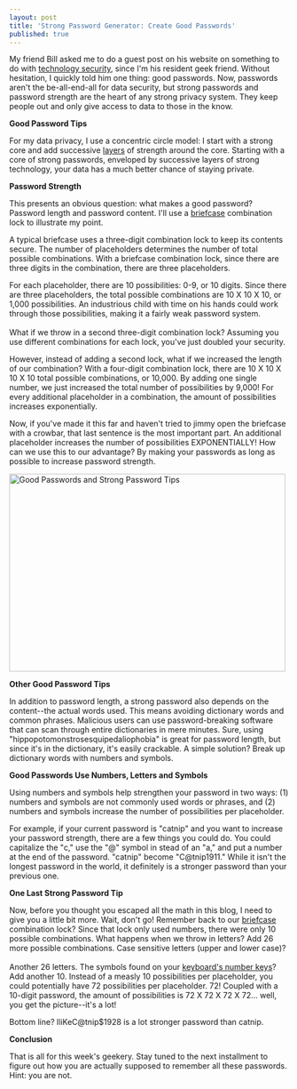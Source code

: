 ```yaml
---
layout: post
title: 'Strong Password Generator: Create Good Passwords'
published: true
---
```

<p>My friend Bill asked me to do a guest post on his website on something to do with <a title="good passwords" href="http://www.howtovanish.com/2010/06/strong-password-generator-create-good-passwords" target="_blank">technology security</a>, since I'm his resident geek friend. Without hesitation, I quickly told him one thing: good passwords. Now, passwords aren't the be-all-end-all for data security, but strong passwords and password strength are the heart of any strong privacy system. They keep people out and only give access to data to those in the know.</p>
<p><strong>Good Password Tips</strong></p>
<p>For my data privacy, I use a concentric circle model: I start with a strong core and add successive <a href="http://www.howtovanish.com/Shrek">layers</a> of strength around the core. Starting with a core of strong passwords, enveloped by successive layers of strong technology, your data has a much better chance of staying private.</p>
<p><strong>Password Strength</strong></p>
<p>This presents an obvious question: what makes a good password? Password length and password content. I'll use a <a href="http://www.howtovanish.com/LockingBriefcase">briefcase</a> combination lock to illustrate my point.</p>
<p>A typical briefcase uses a three-digit combination lock to keep its contents secure. The number of placeholders determines the number of total possible combinations. With a briefcase combination lock, since there are three digits in the combination, there are three placeholders.</p>
<p>For each placeholder, there are 10 possibilities: 0-9, or 10 digits. Since there are three placeholders, the total possible combinations are 10 X 10 X 10, or 1,000 possibilities. An industrious child with time on his hands could work through those possibilities, making it a fairly weak password system.<br /><br /> What if we throw in a second three-digit combination lock? Assuming you use different combinations for each lock, you've just doubled your security.</p>
<p>However, instead of adding a second lock, what if we increased the length of our combination? With a four-digit combination lock, there are 10 X 10 X 10 X 10 total possible combinations, or 10,000. By adding one single number, we just increased the total number of possibilities by 9,000! For every additional placeholder in a combination, the amount of possibilities increases exponentially.</p>
<p>Now, if you've made it this far and haven't tried to jimmy open the briefcase with a crowbar, that last sentence is the most important part. An additional placeholder increases the number of possibilities EXPONENTIALLY! How can we use this to our advantage? By making your passwords as long as possible to increase password strength.</p>
<p><a href="http://www.howtovanish.com/wp-content/uploads/2010/06/Family_Password1.jpg"><img class="aligncenter size-full wp-image-1101" title="Good Passwords and Strong Password Tips" src="{{ site.baseurl }}/images/Family_Password1.jpg" alt="Good Passwords and Strong Password Tips" width="498" height="356" /></a></p>
<p><strong>Other Good Password Tips</strong></p>
<p>In addition to password length, a strong password also depends on the content--the actual words used. This means avoiding dictionary words and common phrases. Malicious users can use password-breaking software that can scan through entire dictionaries in mere minutes. Sure, using "hippopotomonstrosesquipedaliophobia" is great for password length, but since it's in the dictionary, it's easily crackable. A simple solution? Break up dictionary words with numbers and symbols.</p>
<p><strong>Good Passwords Use Numbers, Letters and Symbols</strong></p>
<p>Using numbers and symbols help strengthen your password in two ways: (1) numbers and symbols are not commonly used words or phrases, and (2) numbers and symbols increase the number of possibilities per placeholder.</p>
<p>For example, if your current password is "catnip" and you want to increase your password strength, there are a few things you could do. You could capitalize the "c," use the "@" symbol in stead of an "a," and put a number at the end of the password. "catnip" become "C@tnip1911." While it isn't the longest password in the world, it definitely is a stronger password than your previous one.</p>
<p><strong>One Last Strong Password Tip</strong></p>
<p>Now, before you thought you escaped all the math in this blog, I need to give you a little bit more. Wait, don't go! Remember back to our <a href="http://www.howtovanish.com/LockingBriefcase">briefcase</a> combination lock? Since that lock only used numbers, there were only 10 possible combinations. What happens when we throw in letters? Add 26 more possible combinations. Case sensitive letters (upper and lower case)? <br /><br />Another 26 letters. The symbols found on your <a title="keyboard" href="http://a4esl.org/q/h/9901/nr-keyboard.html" target="_blank">keyboard's number keys</a>? Add another 10. Instead of a measly 10 possibilities per placeholder, you could potentially have 72 possibilities per placeholder. 72! Coupled with a 10-digit password, the amount of possibilities is 72 X 72 X 72 X 72... well, you get the picture--it's a lot!</p>
<p>Bottom line? IliKeC@tnip$1928 is a lot stronger password than catnip.</p>
<p><strong>Conclusion</strong></p>
<p>That is all for this week's geekery. Stay tuned to the next installment to figure out how you are actually supposed to remember all these passwords. Hint: you are not.</p>
